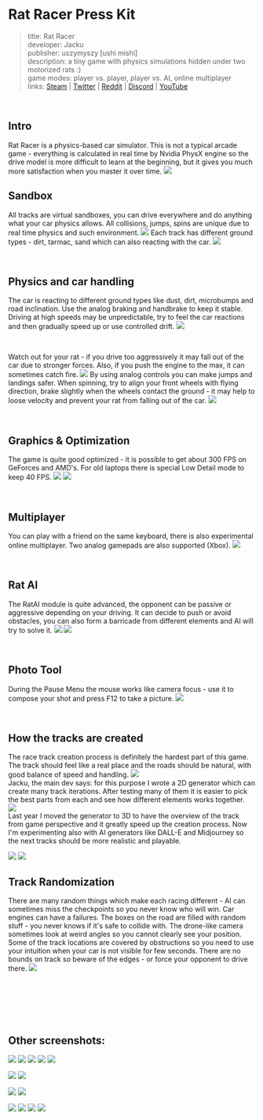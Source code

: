 # Rat Racer Press Kit

>title: Rat Racer
><br>
>developer: Jacku
><br>
>publisher: uszymyszy [ushi mishi]
><br>
>description: a tiny game with physics simulations hidden under two motorized rats :)
><br>
>game modes: player vs. player, player vs. AI, online multiplayer
><br>
>links: [Steam](https://store.steampowered.com/app/1199360/Rat_Racer) | [Twitter](https://twitter.com/uszymyszy) | 
[Reddit](https://www.reddit.com/r/Unity3D/comments/eax1kr/i_applied_your_comments_to_car_physics_and_here/) | 
[Discord](https://steamcommunity.com/linkfilter/?url=https://discord.gg/bWzGe5wQpY) | 
[YouTube](https://www.youtube.com/watch?v=ts1PP9cTiks)  

<br>

## Intro
Rat Racer is a physics-based car simulator. This is not a typical arcade game - everything is calculated in real time by Nvidia PhysX engine so the drive model is more difficult to learn at the beginning, but it gives you much more satisfaction when you master it over time.
![](screenshots/racetrack_old_station_01.jpg)
<br>

## Sandbox
All tracks are virtual sandboxes, you can drive everywhere and do anything what your car physics allows. All collisions, jumps, spins are unique due to real time physics and such environment.
![](screenshots\sandbox_01.jpg)
 Each track has different ground types - dirt, tarmac, sand which can also reacting with the car.
![](screenshots\graphics_details_01.png)


<br>

## Physics and car handling
The car is reacting to different ground types like dust, dirt, microbumps and road inclination. Use the analog braking and handbrake to keep it stable. Driving at high speeds may be unpredictable, try to feel the car reactions and then gradually speed up or use controlled drift.
![](screenshots\racetrack_village_02.jpg)

<br>

Watch out for your rat - if you drive too aggressively it may fall out of the car due to stronger forces. Also, if you push the engine to the max, it can sometimes catch fire.
![](screenshots\fall.jpg)
By using analog controls you can make jumps and landings safer. When spinning, try to align your front wheels with flying direction, brake slightly when the wheels contact the ground - it may help to loose velocity and prevent your rat from falling out of the car.
![](screenshots\forces_04.jpg)


<br>

## Graphics & Optimization
The game is quite good optimized - it is possible to get about 300 FPS on GeForces and AMD's. For old laptops there is special Low Detail mode to keep 40 FPS.
![](screenshots\sandbox_04.jpg)
![](screenshots\racetrack_village_01.jpg)


<br>

## Multiplayer
You can play with a friend on the same keyboard, there is also experimental online multiplayer. Two analog gamepads are also supported (Xbox).
![](screenshots\racetrack_wooden_01.jpg)

<br>

## Rat AI
The RatAI module is quite advanced, the opponent can be passive or aggressive depending on your driving. It can decide to push or avoid obstacles, you can also form a barricade from different elements and AI will try to solve it.
![](screenshots\oil.jpg)
![](screenshots\chase.jpg)

<br>






## Photo Tool
During the Pause Menu the mouse works like camera focus - use it to compose your shot and press F12 to take a picture.
![](screenshots\forces_02.jpg)

<br>

## How the tracks are created
The race track creation process is definitely the hardest part of this game. The track should feel like a real place and the roads should be natural, with good balance of speed and handling. 
![](screenshots\sandbox_05.jpg)
<br>
 Jacku, the main dev says: for this purpose I wrote a 2D generator which can create many track iterations. After testing many of them it is easier to pick the best parts from each and see how different elements works together.
<br>
![](gif\track_generator_2D.gif)
<br>
Last year I moved the generator to 3D to have the overview of the track from game perspective and it greatly speed up the creation process. Now I'm experimenting also with AI generators like DALL-E and Midjourney so the next tracks should be more realistic and playable.

![](screenshots\track_generator_01.png)
![](screenshots\track_generator_02.png)


## Track Randomization
There are many random things which make each racing different - AI can sometimes miss the checkpoints so you never know who will win. Car engines can have a failures. The boxes on the road are filled with random stuff - you never knows if it's safe to collide with. The drone-like camera sometimes look at weird angles so you cannot clearly see your position. Some of the track locations are covered by obstructions so you need to use your intuition when your car is not visible for few seconds. There are no bounds on track so beware of the edges - or force your opponent to drive there.
![](screenshots\forces.jpg)

<br>


<br><br><br>



## Other screenshots:
![](screenshots\racetrack_old_station_02.jpg)
![](screenshots\racetrack_old_station_04.jpg)
![](screenshots\racetrack_old_station_03_top_view.jpg)
![](screenshots\photo_tool_01.jpg)
![](screenshots\photo_tool_02.jpg)



![](screenshots\racetrack_village_03.jpg)
![](screenshots\racetrack_village_04.jpg)

![](screenshots\racetrack_wooden_02.jpg)
![](screenshots\racetrack_wooden_03_top_view.jpg)


![](screenshots\sandbox_02_the_village.jpg)
![](screenshots\sandbox_03.jpg)
![](screenshots\forces_03.jpg)
![](screenshots\handbrake.gif)
